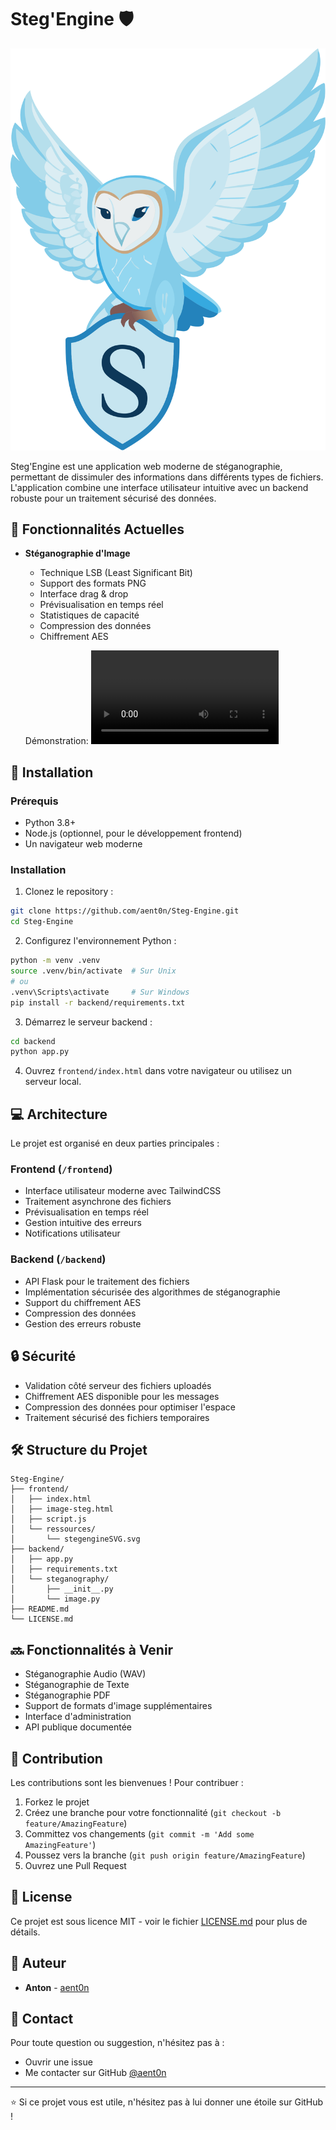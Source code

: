 # Steg'Engine 🛡️

![Steg'Engine Logo](frontend/ressources/stegengineSVG.svg)

Steg'Engine est une application web moderne de stéganographie, permettant de dissimuler des informations dans différents types de fichiers. L'application combine une interface utilisateur intuitive avec un backend robuste pour un traitement sécurisé des données.

## 🌟 Fonctionnalités Actuelles

- **Stéganographie d'Image**
  - Technique LSB (Least Significant Bit)
  - Support des formats PNG
  - Interface drag & drop
  - Prévisualisation en temps réel
  - Statistiques de capacité
  - Compression des données
  - Chiffrement AES
 
  Démonstration:
  ![Steg'Engine Démo LSB](frontend/ressources/demoVideo.mp4)

## 🚀 Installation

### Prérequis
- Python 3.8+
- Node.js (optionnel, pour le développement frontend)
- Un navigateur web moderne

### Installation

1. Clonez le repository :
```bash
git clone https://github.com/aent0n/Steg-Engine.git
cd Steg-Engine
```

2. Configurez l'environnement Python :
```bash
python -m venv .venv
source .venv/bin/activate  # Sur Unix
# ou
.venv\Scripts\activate     # Sur Windows
pip install -r backend/requirements.txt
```

3. Démarrez le serveur backend :
```bash
cd backend
python app.py
```

4. Ouvrez `frontend/index.html` dans votre navigateur ou utilisez un serveur local.

## 💻 Architecture

Le projet est organisé en deux parties principales :

### Frontend (`/frontend`)
- Interface utilisateur moderne avec TailwindCSS
- Traitement asynchrone des fichiers
- Prévisualisation en temps réel
- Gestion intuitive des erreurs
- Notifications utilisateur

### Backend (`/backend`)
- API Flask pour le traitement des fichiers
- Implémentation sécurisée des algorithmes de stéganographie
- Support du chiffrement AES
- Compression des données
- Gestion des erreurs robuste

## 🔒 Sécurité

- Validation côté serveur des fichiers uploadés
- Chiffrement AES disponible pour les messages
- Compression des données pour optimiser l'espace
- Traitement sécurisé des fichiers temporaires

## 🛠️ Structure du Projet
```
Steg-Engine/
├── frontend/
│   ├── index.html
│   ├── image-steg.html
│   ├── script.js
│   └── ressources/
│       └── stegengineSVG.svg
├── backend/
│   ├── app.py
│   ├── requirements.txt
│   └── steganography/
│       ├── __init__.py
│       └── image.py
├── README.md
└── LICENSE.md
```

## 🔜 Fonctionnalités à Venir

- Stéganographie Audio (WAV)
- Stéganographie de Texte
- Stéganographie PDF
- Support de formats d'image supplémentaires
- Interface d'administration
- API publique documentée

## 👥 Contribution

Les contributions sont les bienvenues ! Pour contribuer :

1. Forkez le projet
2. Créez une branche pour votre fonctionnalité (`git checkout -b feature/AmazingFeature`)
3. Committez vos changements (`git commit -m 'Add some AmazingFeature'`)
4. Poussez vers la branche (`git push origin feature/AmazingFeature`)
5. Ouvrez une Pull Request

## 📝 License

Ce projet est sous licence MIT - voir le fichier [LICENSE.md](LICENSE.md) pour plus de détails.

## 👤 Auteur

- **Anton** - [aent0n](https://github.com/aent0n)

## 📧 Contact

Pour toute question ou suggestion, n'hésitez pas à :
- Ouvrir une issue
- Me contacter sur GitHub [@aent0n](https://github.com/aent0n)

---
⭐ Si ce projet vous est utile, n'hésitez pas à lui donner une étoile sur GitHub !
